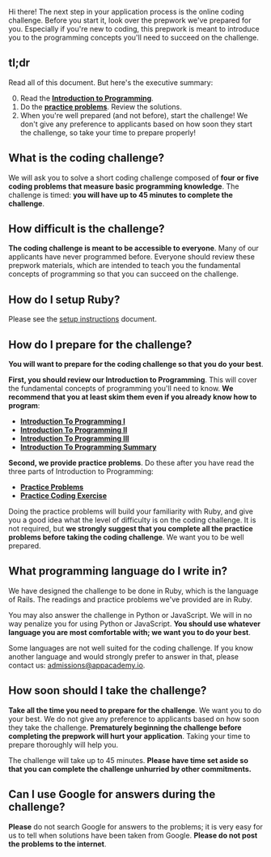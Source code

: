 Hi there! The next step in your application process is the online
coding challenge. Before you start it, look over the prepwork we've
prepared for you. Especially if you're new to coding, this prepwork is
meant to introduce you to the programming concepts you'll need to
succeed on the challenge.

## tl;dr

Read all of this document. But here's the executive summary:

0. Read the **[Introduction to Programming][intro-to-programming-1]**.
0. Do the **[practice problems][practice-problems]**. Review the
   solutions.
0. When you're well prepared (and not before), start the challenge! We
   don't give any preference to applicants based on how soon they
   start the challenge, so take your time to prepare properly!

## What is the coding challenge?

We will ask you to solve a short coding challenge composed of
**four or five coding problems that measure basic programming
knowledge**. The challenge is timed: **you will have up to 45 minutes
to complete the challenge**.

## How difficult is the challenge?

**The coding challenge is meant to be accessible to everyone**. Many
of our applicants have never programmed before. Everyone should review
these prepwork materials, which are intended to teach you the
fundamental concepts of programming so that you can succeed on the
challenge.

## How do I setup Ruby?

Please see the [setup instructions][setup] document.

[setup]: ./setup

## How do I prepare for the challenge?

**You will want to prepare for the coding challenge so that you do
your best**.

**First, you should review our Introduction to Programming**. This
will cover the fundamental concepts of programming you'll need to
know. **We recommend that you at least skim them even if you already
know how to program**:

* **[Introduction To Programming I][intro-to-programming-1]**
* **[Introduction To Programming II][intro-to-programming-2]**
* **[Introduction To Programming III][intro-to-programming-3]**
* **[Introduction To Programming Summary][intro-to-programming-summary]**

[intro-to-programming-1]: ./introduction-to-programming-1
[intro-to-programming-2]: ./introduction-to-programming-2
[intro-to-programming-3]: ./introduction-to-programming-3
[intro-to-programming-summary]: ./introduction-to-programming-summary

**Second, we provide practice problems**. Do these after you have read
the three parts of Introduction to Programming:

* **[Practice Problems][practice-problems]**
* **[Practice Coding Exercise][practice-coding-exercise]**

[practice-problems]: ./practice-problems
[practice-coding-exercise]: ./practice-coding-exercise

Doing the practice problems will build your familiarity with Ruby, and
give you a good idea what the level of difficulty is on the coding
challenge. It is not required, but **we strongly suggest that you
complete all the practice problems before taking the coding
challenge**. We want you to be well prepared.

## What programming language do I write in?

We have designed the challenge to be done in Ruby, which is the
language of Rails. The readings and practice problems we've provided
are in Ruby.

You may also answer the challenge in Python or JavaScript. We will in
no way penalize you for using Python or JavaScript. **You should use
whatever language you are most comfortable with; we want you to do
your best**.

Some languages are not well suited for the coding challenge. If you
know another language and would strongly prefer to answer in that,
please contact us: [admissions@appacademy.io][admissions].

[admissions]: mailto:admissions@appacademy.io

## How soon should I take the challenge?

**Take all the time you need to prepare for the challenge**. We want
you to do your best. We do not give any preference to applicants based
on how soon they take the challenge. **Prematurely beginning the
challenge before completing the prepwork will hurt your
application**. Taking your time to prepare thoroughly will help you.

The challenge will take up to 45 minutes. **Please have time set aside
so that you can complete the challenge unhurried by other
commitments.**

## Can I use Google for answers during the challenge?

**Please** do not search Google for answers to the problems; it is
very easy for us to tell when solutions have been taken from Google.
**Please do not post the problems to the internet**.
